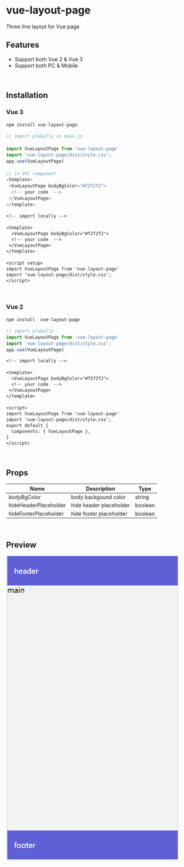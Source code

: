 
# vue-layout-page
Three line layout for Vue page
<br>

## Features
- Support both Vue 2 & Vue 3
- Support both PC & Mobile
<br>

## Installation

### Vue 3

```bash
npm install vue-layout-page
```

```ts
// import globally in main.js

import VueLayoutPage from 'vue-layout-page'
import 'vue-layout-page/dist/style.css';
app.use(VueLayoutPage)

// in SFC component
<template>
 <VueLayoutPage bodyBgColor="#f2f2f2">
  <!-- your code  -->
 </VueLayoutPage>
</template>

```

```vue
<!-- import locally -->

<template>
  <VueLayoutPage bodyBgColor="#f2f2f2">
  <!-- your code  -->
 </VueLayoutPage>
</template>

<script setup>
import VueLayoutPage from 'vue-layout-page'
import 'vue-layout-page/dist/style.css';
</script>
```

<br>

### Vue 2

```bash
npm install  vue-layout-page
```

```ts
// import globally
import VueLayoutPage from 'vue-layout-page'
import 'vue-layout-page/dist/style.css';
app.use(VueLayoutPage)

```

```vue
<!-- import locally -->

<template>
  <VueLayoutPage bodyBgColor="#f2f2f2">
  <!-- your code  -->
 </VueLayoutPage>
</template>

<script>
import VueLayoutPage from 'vue-layout-page'
import 'vue-layout-page/dist/style.css';
export default {
  components: { VueLayoutPage },
}
</script>
```

<br>

## Props

| Name                    | Description                                                                     |  Type   |
|-------------------------|---------------------------------------------------------------------------------|---------|
| bodyBgColor             | body backgound color                                                            | string  |
| hideHeaderPlaceholder   | hide header placeholder                                                         | boolean  |
| hideFooterPlaceholder   | hide footer placeholder                                                         | boolean  |

<br>

## Preview
<img src="./example/preview.jpg" />
